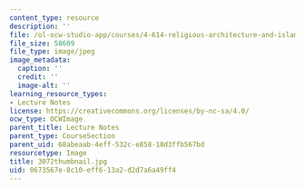 ```yaml
---
content_type: resource
description: ''
file: /ol-ocw-studio-app/courses/4-614-religious-architecture-and-islamic-cultures-fall-2002/0673567e8c10eff613a2d2d7a6a49ff4_3072thumbnail.jpg
file_size: 58609
file_type: image/jpeg
image_metadata:
  caption: ''
  credit: ''
  image-alt: ''
learning_resource_types:
- Lecture Notes
license: https://creativecommons.org/licenses/by-nc-sa/4.0/
ocw_type: OCWImage
parent_title: Lecture Notes
parent_type: CourseSection
parent_uid: 68abeaab-4eff-532c-e858-18d3ffb567bd
resourcetype: Image
title: 3072thumbnail.jpg
uid: 0673567e-8c10-eff6-13a2-d2d7a6a49ff4
---
```

